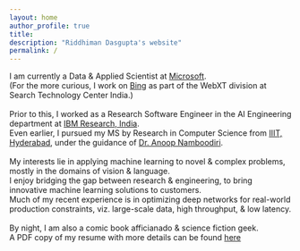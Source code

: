```yaml
---
layout: home
author_profile: true
title: 
description: "Riddhiman Dasgupta's website"
permalink: /
---
```

I am currently a Data & Applied Scientist at [Microsoft](https://www.microsoft.com/). <br>
(For the more curious, I work on [Bing](https://www.bing.com/) as part of the WebXT division at Search Technology Center India.) <br> <br>
Prior to this, I worked as a Research Software Engineer in the AI Engineering department at [IBM Research, India](http://www.research.ibm.com/labs/india/). <br>
Even earlier, I pursued my MS by Research in Computer Science from  [IIIT, Hyderabad](https://www.iiit.ac.in/), under the guidance of [Dr. Anoop Namboodiri](https://faculty.iiit.ac.in/~anoop/).<br><br>
My interests lie in applying machine learning to novel & complex problems, mostly in the domains of vision & language. <br>
I enjoy bridging the gap between research & engineering, to bring innovative machine learning solutions to customers.<br>
Much of my recent experience is in optimizing deep networks for real-world production constraints, viz. large-scale data, high throughput, & low latency. <br> <br>
By night, I am also a comic book afficianado & science fiction geek. <br>
A PDF copy of my resume with more details can be found [here](/assets/docs/riddhiman-dasgupta-resume.pdf)
<!-- My interests lie in applications of deep neural networks to computer vision & natural language processing.  -->
<!-- Previously, my thesis was on multi-task models for vision. -->
<!-- In my free time, I try to contribute to open source libraries.  -->
